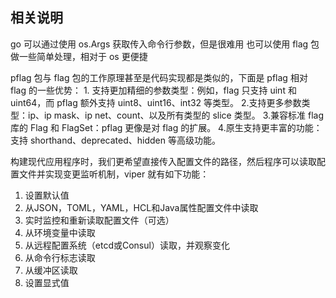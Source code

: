 ## 相关说明

go 可以通过使用 os.Args 获取传入命令行参数，但是很难用
   也可以使用 flag 包做一些简单处理，相对于 os 更便捷

pflag 包与 flag 包的工作原理甚至是代码实现都是类似的，下面是 pflag 相对 flag 的一些优势：
    1. 支持更加精细的参数类型：例如，flag 只支持 uint 和 uint64，而 pflag 额外支持 uint8、uint16、int32 等类型。
    2.支持更多参数类型：ip、ip mask、ip net、count、以及所有类型的 slice 类型。
    3.兼容标准 flag 库的 Flag 和 FlagSet：pflag 更像是对 flag 的扩展。
    4.原生支持更丰富的功能：支持 shorthand、deprecated、hidden 等高级功能。

构建现代应用程序时，我们更希望直接传入配置文件的路径，然后程序可以读取配置文件并实现变更监听机制，viper 就有如下功能：
1. 设置默认值 
2. 从JSON，TOML，YAML，HCL和Java属性配置文件中读取 
3. 实时监控和重新读取配置文件（可选） 
4. 从环境变量中读取 
5. 从远程配置系统（etcd或Consul）读取，并观察变化 
6. 从命令行标志读取 
7. 从缓冲区读取 
8. 设置显式值